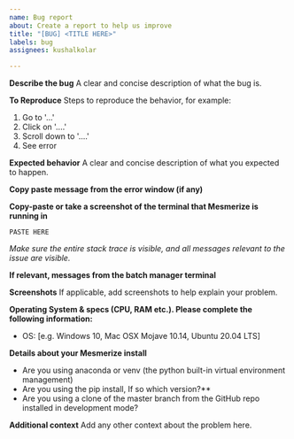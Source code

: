 ```yaml
---
name: Bug report
about: Create a report to help us improve
title: "[BUG] <TITLE HERE>"
labels: bug
assignees: kushalkolar

---
```


**Describe the bug**
A clear and concise description of what the bug is.

**To Reproduce**
Steps to reproduce the behavior, for example:
1. Go to '...'
2. Click on '....'
3. Scroll down to '....'
4. See error

**Expected behavior**
A clear and concise description of what you expected to happen.

**Copy paste message from the error window (if any)**

**Copy-paste or take a screenshot of the terminal that Mesmerize is running in**
```
PASTE HERE
```
_Make sure the entire stack trace is visible, and all messages relevant to the issue are visible._

**If relevant, messages from the batch manager terminal**

**Screenshots**
If applicable, add screenshots to help explain your problem.

**Operating System & specs (CPU, RAM etc.). Please complete the following information:**
 - OS: [e.g. Windows 10, Mac OSX Mojave 10.14, Ubuntu 20.04 LTS]

**Details about your Mesmerize install**
  - Are you using anaconda or venv (the python built-in virtual environment management)
  - Are you using the pip install, If so which version?**
  - Are you using a clone of the master branch from the GitHub repo installed in development mode?

**Additional context**
Add any other context about the problem here.
